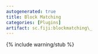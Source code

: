 ```yaml
---
autogenerated: true
title: Block Matching
categories: [Plugins]
artifact: sc.fiji:blockmatching\_
---
```


{% include warning/stub %}



